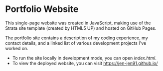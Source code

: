 # Portfolio Website

This single-page website was created in JavaScript, making use of the Strata site template (created by HTML5 UP) and hosted on GitHub Pages.

The portfolio site contains a description of my coding experience, my contact details, and a linked list of various development projects I've worked on.

- To run the site locally in development mode, you can open _index.html_.
- To view the deployed website, you can visit https://jen-jen91.github.io/
